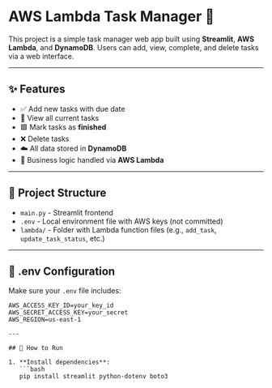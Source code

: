 # AWS Lambda Task Manager 📝

This project is a simple task manager web app built using **Streamlit**, **AWS Lambda**, and **DynamoDB**. Users can add, view, complete, and delete tasks via a web interface.

---

## ✨ Features

- ✅ Add new tasks with due date
- 📂 View all current tasks
- 🟩 Mark tasks as **finished**
- ❌ Delete tasks
- ☁️ All data stored in **DynamoDB**
- 🔁 Business logic handled via **AWS Lambda**

---

## 📁 Project Structure

- `main.py` - Streamlit frontend
- `.env` - Local environment file with AWS keys (not committed)
- `lambda/` - Folder with Lambda function files (e.g., `add_task`, `update_task_status`, etc.)

---

## 🔐 .env Configuration

Make sure your `.env` file includes:

```env
AWS_ACCESS_KEY_ID=your_key_id
AWS_SECRET_ACCESS_KEY=your_secret
AWS_REGION=us-east-1

---

## 🚀 How to Run

1. **Install dependencies**:
   ```bash
   pip install streamlit python-dotenv boto3
